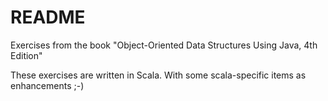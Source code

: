 # README

Exercises from the book "Object-Oriented Data Structures Using Java, 4th Edition"

These exercises are written in Scala. With some scala-specific items as enhancements ;-)